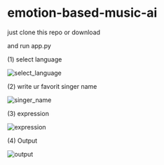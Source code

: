# emotion-based-music-ai

just clone this repo or download

and run app.py 


(1) select language


![select_language](https://user-images.githubusercontent.com/94773735/233921236-244cb9a0-6d8d-4068-b5f0-2fa0bc674034.jpeg)


(2) write ur favorit singer name


![singer_name](https://user-images.githubusercontent.com/94773735/233921635-d72bc90a-61ed-4ccc-bee1-c7cdf1120946.jpeg)


(3) expression 



![expression](https://user-images.githubusercontent.com/94773735/233921852-295d5514-812e-43a2-a1e8-895385ed6182.jpeg)


(4) Output


![output](https://user-images.githubusercontent.com/94773735/233921932-d904bc5c-bdc1-4bef-a489-901ad363404d.jpeg)
